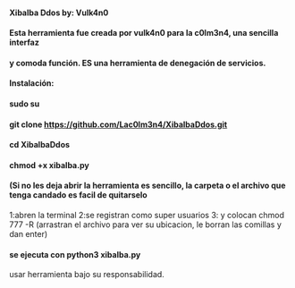 #### Xibalba Ddos by: Vulk4n0

#### Esta herramienta fue creada por vulk4n0 para la c0lm3n4, una sencilla interfaz
 #### y comoda función. ES una herramienta de denegación de servicios.

#### Instalación:

#### sudo su

#### git clone https://github.com/Lac0lm3n4/XibalbaDdos.git

#### cd XibalbaDdos

#### chmod +x xibalba.py

#### (Si no les deja abrir la herramienta es sencillo, la carpeta o el archivo que tenga candado es facil de quitarselo
1:abren la terminal
2:se registran como super usuarios
3: y colocan chmod 777 -R (arrastran el archivo para ver su ubicacion, le borran las comillas y dan enter)

#### se ejecuta con python3 xibalba.py


usar herramienta bajo su responsabilidad.
